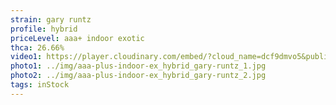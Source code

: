 ```yaml
---
strain: gary runtz
profile: hybrid
priceLevel: aaa+ indoor exotic
thca: 26.66%
video1: https://player.cloudinary.com/embed/?cloud_name=dcf9dmvo5&public_id=aaa-plus-indoor-ex_hybrid_gary-runtz_zczmql&profile=flower
photo1: ../img/aaa-plus-indoor-ex_hybrid_gary-runtz_1.jpg
photo2: ../img/aaa-plus-indoor-ex_hybrid_gary-runtz_2.jpg
tags: inStock
---
```

